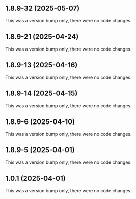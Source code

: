 ## 1.8.9-32 (2025-05-07)

This was a version bump only, there were no code changes.

## 1.8.9-21 (2025-04-24)

This was a version bump only, there were no code changes.

## 1.8.9-13 (2025-04-16)

This was a version bump only, there were no code changes.

## 1.8.9-14 (2025-04-15)

This was a version bump only, there were no code changes.

## 1.8.9-6 (2025-04-10)

This was a version bump only, there were no code changes.

## 1.8.9-5 (2025-04-01)

This was a version bump only, there were no code changes.

## 1.0.1 (2025-04-01)

This was a version bump only, there were no code changes.